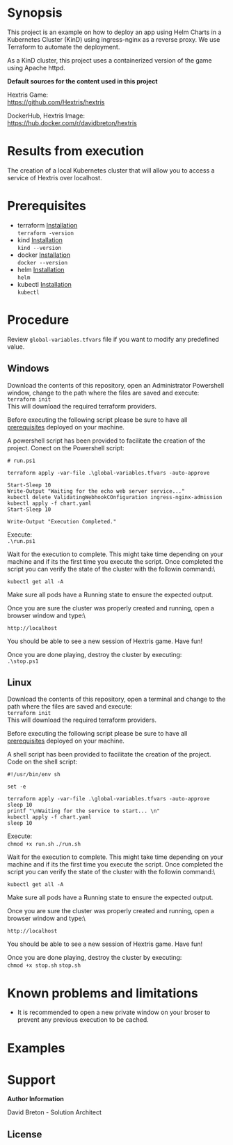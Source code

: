 
# Synopsis

This project is an example on how to deploy an app using Helm Charts in a Kubernetes Cluster (KinD) using ingress-nginx as a reverse proxy. We use Terraform to automate the deployment.

As a KinD cluster, this project uses a containerized version of the game using Apache httpd.

**Default sources for the content used in this project**

Hextris Game:\
https://github.com/Hextris/hextris

DockerHub, Hextris Image:\
https://hub.docker.com/r/davidbreton/hextris

# Results from execution

The creation of a local Kubernetes cluster that will allow you to access a service of Hextris over localhost. 

# Prerequisites

* terraform [Installation](https://developer.hashicorp.com/terraform/tutorials/aws-get-started/install-cli)\
`terraform -version`
* kind [Installation](https://kind.sigs.k8s.io/docs/user/quick-start/#installation)\
`kind --version`
* docker [Installation](https://docs.docker.com/get-docker/)\
`docker --version`
* helm [Installation](https://helm.sh/docs/intro/install/)\
`helm`
* kubectl [Installation](https://kubernetes.io/docs/tasks/tools/#kubectl)\
`kubectl`

# Procedure

Review `global-variables.tfvars` file if you want to modify any predefined value.

## Windows

Download the contents of this repository, open an Administrator Powershell window, change to the path where the files are saved and execute:\
`terraform init`\
This will download the required terraform providers.

Before executing the following script please be sure to have all [prerequisites](https://github.com/davidbretons/k8s_terraform_hextris#prerequisites) deployed on your machine.

A powershell script has been provided to facilitate the creation of the project. Conect on the Powershell script:

```
# run.ps1

terraform apply -var-file .\global-variables.tfvars -auto-approve

Start-Sleep 10
Write-Output "Waiting for the echo web server service..."
kubectl delete ValidatingWebhookCOnfiguration ingress-nginx-admission
kubectl apply -f chart.yaml
Start-Sleep 10

Write-Output "Execution Completed."
```

Execute: \
`.\run.ps1`

Wait for the execution to complete. This might take time depending on your machine and if its the first time you execute the script. Once completed the script you can verify the state of the cluster with the followin command:\

`kubectl get all -A`

Make sure all pods have a Running state to ensure the expected output.

Once you are sure the cluster was properly created and running, open a browser window and type:\

`http://localhost`

You should be able to see a new session of Hextris game. Have fun!

Once you are done playing, destroy the cluster by executing:\
`.\stop.ps1`

## Linux

Download the contents of this repository, open a terminal and change to the path where the files are saved and execute:\
`terraform init`\
This will download the required terraform providers.

Before executing the following script please be sure to have all [prerequisites](https://github.com/davidbretons/k8s_terraform_hextris#prerequisites) deployed on your machine.

A shell script has been provided to facilitate the creation of the project. Code on the shell script:

```
#!/usr/bin/env sh

set -e

terraform apply -var-file .\global-variables.tfvars -auto-approve
sleep 10
printf "\nWaiting for the service to start... \n"
kubectl apply -f chart.yaml
sleep 10
```

Execute: \
`chmod +x run.sh`
`./run.sh`

Wait for the execution to complete. This might take time depending on your machine and if its the first time you execute the script. Once completed the script you can verify the state of the cluster with the followin command:\

`kubectl get all -A`

Make sure all pods have a Running state to ensure the expected output.

Once you are sure the cluster was properly created and running, open a browser window and type:\

`http://localhost`

You should be able to see a new session of Hextris game. Have fun!

Once you are done playing, destroy the cluster by executing:\
`chmod +x stop.sh`
`stop.sh`

# Known problems and limitations

* It is recommended to open a new private window on your broser to prevent any previous execution to be cached.

# Examples

# Support

**Author Information**

David Breton - Solution Architect

## License
